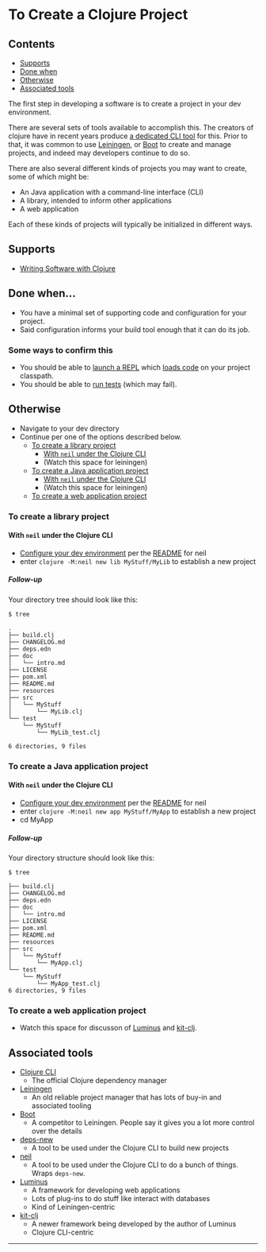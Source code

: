 # To Create a Clojure Project

## Contents
- [Supports](#supports)
- [Done when](#done-when)
- [Otherwise](#otherwise)
- [Associated tools](#associated-tools)

The first step in developing a software is to create a project in your
dev environment.

There are several sets of tools available to accomplish this. The
creators of clojure have in recent years produce [a dedicated CLI
tool](https://clojure.org/guides/deps_and_cli) for this. Prior to
that, it was common to use [Leiningen], or [Boot] to create and manage
projects, and indeed may developers continue to do so.

There are also several different kinds of projects you may want to
create, some of which might be:
- An Java application with a command-line interface (CLI)
- A library, intended to inform other applications
- A web application

Each of these kinds of projects will typically be initialized in different ways.

## Supports
- [Writing Software with Clojure]

## Done when...

- You have a minimal set of supporting code and configuration for your project.
- Said configuration informs your build tool enough that it can do its job.

### Some ways to confirm this
- You should be able to [launch a REPL] which [loads code] on your
  project classpath.
- You should be able to [run tests] (which may fail).

## Otherwise
- Navigate to your dev directory
- Continue per one of the options described below.
    - [To create a library project](#to-create-a-library-project)
        - [With `neil` under the Clojure CLI](#with-neil-under-the-clojure-cli-lib)
        - (Watch this space for leiningen)
    - [To create a Java application project](#to-create-a-java-application-project)
        - [With `neil` under the Clojure CLI](#with-neil-under-the-clojure-cli-app)
        - (Watch this space for leiningen)
    - [To create a web application project](#to-create-a-web-application-project)
            

### To create a library project

<a name=with-neil-under-the-clojure-cli-lib></a>
#### With `neil` under the Clojure CLI
  
- [Configure your dev environment] per the
  [README](https://github.com/babashka/neil/blob/main/README.md#clojure) for
  neil
- enter `clojure -M:neil new lib MyStuff/MyLib` to establish a new project

##### Follow-up

Your directory tree should look like this:

```
$ tree

.
├── build.clj
├── CHANGELOG.md
├── deps.edn
├── doc
│   └── intro.md
├── LICENSE
├── pom.xml
├── README.md
├── resources
├── src
│   └── MyStuff
│       └── MyLib.clj
└── test
    └── MyStuff
        └── MyLib_test.clj

6 directories, 9 files
```

### To create a Java application project

<a name=with-neil-under-the-clojure-cli-app></a>
#### With `neil` under the Clojure CLI

- [Configure your dev environment] per the
  [README](https://github.com/babashka/neil/blob/main/README.md#clojure) for neil
- enter `clojure -M:neil new app MyStuff/MyApp` to establish a new project
- cd MyApp

##### Follow-up

Your directory structure should look like this:
```
$ tree

├── build.clj
├── CHANGELOG.md
├── deps.edn
├── doc
│   └── intro.md
├── LICENSE
├── pom.xml
├── README.md
├── resources
├── src
│   └── MyStuff
│       └── MyApp.clj
└── test
    └── MyStuff
        └── MyApp_test.clj
6 directories, 9 files
```

### To create a web application project

- Watch this space for discusson of [Luminus] and [kit-clj].

## Associated tools
- [Clojure CLI]
  - The official Clojure dependency manager
- [Leiningen]
  - An old reliable project manager that has lots of buy-in and associated tooling
- [Boot] 
  - A competitor to Leiningen. People say it gives you a lot more control over the details
- [deps-new](https://github.com/seancorfield/deps-new/)
  - A tool to be used under the Clojure CLI to build new projects
- [neil](https://github.com/babashka/neil)
  - A tool to be used under the Clojure CLI to do a bunch of things. Wraps `deps-new`.
- [Luminus]
  - A framework for developing web applications
  - Lots of plug-ins to do stuff like interact with databases
  - Kind of Leiningen-centric
- [kit-clj]
  - A newer framework being developed by the author of Luminus
  - Clojure CLI-centric
  
---
[Boot]:https://boot-clj.github.io/
[Clojure CLI]:https://clojure.org/guides/deps_and_cli
[Configure your dev environment]:./ToConfigureYourDevEnvironment.md
[Leiningen]:https://leiningen.org/
[Luminus]:https://luminusweb.com/
[Writing Software with Clojure]:./ToCreateSoftware.md
[kit-clj]:https://github.com/kit-clj/kit
[launch a REPL]:./ToLaunchARepl.md
[loads code]:./ToLoadCodeIntoARepl.md
[run tests]:./ToWriteAndExecuteTests.md

